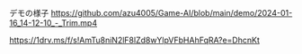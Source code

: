 デモの様子
https://github.com/azu4005/Game-AI/blob/main/demo/2024-01-16_14-12-10_-_Trim.mp4

https://1drv.ms/f/s!AmTu8niN2lF8lZd8wYlpVFbHAhFqRA?e=DhcnKt




